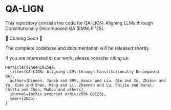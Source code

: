 # QA-LIGN

This repository consists the code for QA-LIGN: Aligning LLMs through Constitutionally Decomposed QA (EMNLP '25).

🚧 Coming Soon 🚧

The complete codebase and documentation will be released shortly.


If you are interested in our work, please consider citing us:
```
@article{dineen2025qa,
  title={QA-LIGN: Aligning LLMs through Constitutionally Decomposed QA},
  author={Dineen, Jacob and RRV, Aswin and Liu, Qin and Xu, Zhikun and Ye, Xiao and Shen, Ming and Li, Zhaonan and Lu, Shijie and Baral, Chitta and Chen, Muhao and others},
  journal={arXiv preprint arXiv:2506.08123},
  year={2025}
}
```
